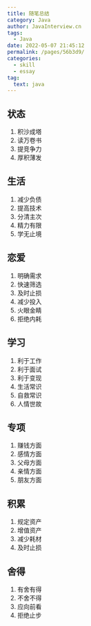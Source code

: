 ```yaml
---
title: 随笔总结
category: Java
author: JavaInterview.cn
tags: 
  - Java
date: 2022-05-07 21:45:12
permalink: /pages/56b3d9/
categories: 
  - skill
  - essay
tag: 
  text: java
---
```


## 状态

1. 积沙成塔
2. 读万卷书
3. 提竞争力
4. 厚积薄发 


## 生活

1. 减少负债
2. 提高技术
3. 分清主次
4. 精力有限
5. 学无止境

## 恋爱

1. 明确需求
2. 快速筛选
3. 及时止损
4. 减少投入
5. 火眼金睛
6. 拒绝内耗


## 学习

1. 利于工作
2. 利于面试
3. 利于变现
4. 生活常识
5. 自救常识
6. 人情世故



## 专项

1. 赚钱方面
2. 感情方面
3. 父母方面
4. 亲情方面
5. 朋友方面

## 积累

1. 规定资产
2. 增值资产
3. 减少耗材
4. 及时止损

## 舍得

1. 有舍有得
2. 不舍不得
3. 应向前看
4. 拒绝止步








